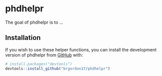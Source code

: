 
<!-- README.md is generated from README.Rmd. Please edit that file -->

# phdhelpr

<!-- badges: start -->

<!-- badges: end -->

The goal of phdhelpr is to …

## Installation

If you wish to use these helper functions, you can install the
development version of phdhelpr from [GitHub](https://github.com/) with:

``` r
# install.packages("devtools")
devtools::install_github("brgordon17/phdhelpr")
```
